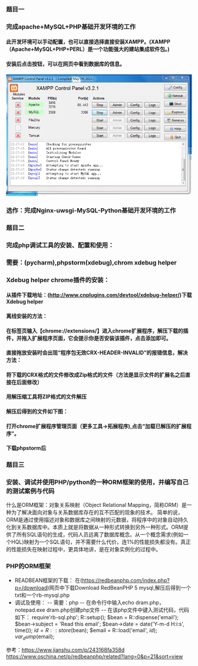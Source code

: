 ### 题目一
### 完成apache+MySQL+PHP基础开发环境的工作
#### 此开发环境可以手动配置，也可以直接选择直接安装XAMPP。(XAMPP（Apache+MySQL+PHP+PERL）是一个功能强大的建站集成软件包。)
#### 安装后点击按钮，可以在网页中看到数据库的信息。
![image](https://github.com/wuruiwen2000/-/blob/master/lecture9%E8%AF%BE%E5%90%8E%E4%BD%9C%E4%B8%9A/9%E8%AF%BE%E5%90%8E-1.PNG)

### 选作：完成Nginx-uwsgi-MySQL-Python基础开发环境的工作

### 题目二
### 完成php调试工具的安装、配置和使用：
### 需要：(pycharm),phpstorm(xdebug),chrom xdebug helper
### Xdebug helper chrome插件的安装：
#### 从插件下载地址：(http://www.cnplugins.com/devtool/xdebug-helper/)下载Xdebug helper
#### 离线安装的方法：
#### 在标签页输入【chrome://extensions/】进入chrome扩展程序，解压下载的插件，并拖入扩展程序页面，它会提示你是否安装该插件，点击添加即可。
#### 直接拖放安装时会出现“程序包无效CRX-HEADER-INVALID”的报错信息，解决方法：
#### 将下载的CRX格式的文件修改成Zip格式的文件（方法是显示文件的扩展名之后直接在后面修改）
#### 用解压缩工具将ZIP格式的文件解压
#### 解压后得到的文件如下图：
#### 打开chrome扩展程序管理页面（更多工具->拓展程序),点击“加载已解压的扩展程序”。
#### 下载phpstorm后




### 题目三
### 安装、调试并使用PHP/python的一种ORM框架的使用，并编写自己的测试案例与代码
什么是ORM框架：对象关系映射（Object Relational Mapping，简称ORM）是一种为了解决面向对象与关系数据库存在的互不匹配的现象的技术。 简单的说，ORM是通过使用描述对象和数据库之间映射的元数据，将程序中的对象自动持久化到关系数据库中。本质上就是将数据从一种形式转换到另外一种形式。ORM提供了所有SQL语句的生成，代码人员远离了数据库概念。从一个概念需求(例如一个HQL)映射为一个SQL语句，并不需要什么代价，连1%的性能损失都没有。真正的性能损失在映射过程中，更具体地讲，是在对象实例化的过程中。
### PHP的ORM框架
- READBEAN框架的下载： 
在(https://redbeanphp.com/index.php?p=/download)网页中下载Download RedBeanPHP 5 mysql,解压后得到一个txt和一个rb-mysql.php
- 调试及使用：
-- 需要：php
-- 在命令行中输入echo dram.php，notepad.exe dram.php创建php文件
-- 在该php文件中键入测试代码，代码如下：
require'rb-sql.php';
R::setup();
$bean = R::dispense('email');
$bean->subject = 'Read this email';
$bean->date = date('Y-m-d H:i:s', time());
$id = R::store($bean);
$email = R::load('email', $id);
var_dump($email);








参考：https://www.jianshu.com/p/243168fa358d
https://www.oschina.net/p/redbeanphp/related?lang=0&p=21&sort=view





